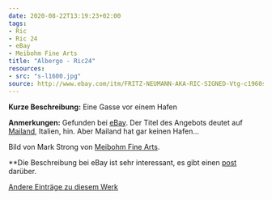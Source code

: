 ```yaml
---
date: 2020-08-22T13:19:23+02:00
tags:
- Ric
- Ric 24
- eBay
- Meibohm Fine Arts
title: "Albergo - Ric24"
resources:
- src: "s-l1600.jpg"
source: http://www.ebay.com/itm/FRITZ-NEUMANN-AKA-RIC-SIGNED-Vtg-c1960s-Color-Etching-ALBERGO-MILAN-ITALY-/133483534360?hash=item1f143d1818
---
```


**Kurze Beschreibung:** Eine Gasse vor einem Hafen

**Anmerkungen:** Gefunden bei [eBay](http://www.ebay.com/itm/FRITZ-NEUMANN-AKA-RIC-SIGNED-Vtg-c1960s-Color-Etching-ALBERGO-MILAN-ITALY-/133483534360?hash=item1f143d1818). Der Titel des Angebots deutet auf [Mailand](https://de.wikipedia.org/wiki/Mailand), Italien, hin. Aber Mailand hat gar keinen Hafen...

Bild von Mark Strong von [Meibohm Fine Arts](http://meibohmfinearts.com/).

**Die Beschreibung bei eBay ist sehr interessant, es gibt einen [post](/post/mystery-solved) darüber.

[Andere Einträge zu diesem Werk](/tags/Ric-24)
